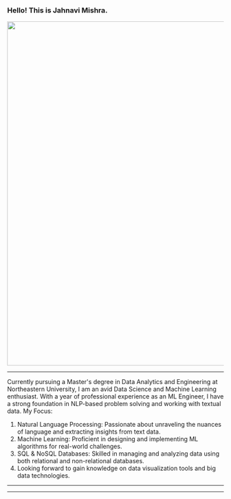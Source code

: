 ### Hello! This is Jahnavi Mishra.
           

<img src="https://www.decube.io/post/data-science-concept" width=800/></img>

------
Currently pursuing a Master's degree in Data Analytics and Engineering at Northeastern University, I am an avid Data Science and Machine Learning enthusiast. With a year of professional experience as an ML Engineer, I have a strong foundation in NLP-based problem solving and working with textual data.
My Focus:
1. Natural Language Processing: Passionate about unraveling the nuances of language and extracting insights from text data.
2. Machine Learning: Proficient in designing and implementing ML algorithms for real-world challenges.
3. SQL & NoSQL Databases: Skilled in managing and analyzing data using both relational and non-relational databases.
4. Looking forward to gain knowledge on data visualization tools and big data technologies.

 ------ 


------

 
  






